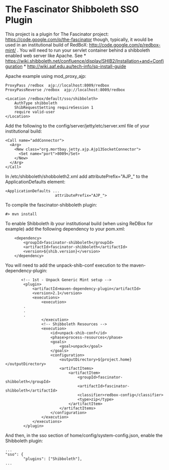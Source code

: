 The Fascinator Shibboleth SSO Plugin
====

This project is a plugin for The Fascinator project: https://code.google.com/p/the-fascinator
though, typically, it would be used in an institutional build of RedBoX: http://code.google.com/p/redbox-mint/ .
You will need to run your servlet container behind a shibboleth enabled web server like Apache.
See
    * https://wiki.shibboleth.net/confluence/display/SHIB2/Installation+and+Configuration
    * http://wiki.aaf.edu.au/tech-info/sp-install-guide

Apache example using mod_proxy_ajp:

    ProxyPass /redbox  ajp://localhost:8009/redbox
    ProxyPassReverse /redbox  ajp://localhost:8009/redbox

    <Location /redbox/default/sso/shibboleth>
        AuthType shibboleth
        ShibRequestSetting requireSession 1
        require valid-user
    </Location>


Add the following to the config/server/jetty/etc/server.xml file of your institutional build:

    <Call name="addConnector">
      <Arg>
        <New class="org.mortbay.jetty.ajp.Ajp13SocketConnector">
          <Set name="port">8009</Set>
        </New>
      </Arg>
    </Call>

In /etc/shibboleth/shobboleth2.xml add attributePrefix="AJP_" to the ApplicationDefaults element:

    <ApplicationDefaults ...
                          attributePrefix="AJP_">


To compile the fascinator-shibboleth plugin:

	#> mvn install

To enable Shibboleth ib your institutional build (when using ReDBox for example)
add the following dependency to your pom.xml:

        <dependency>
            <groupId>fascinator-shibboleth</groupId>
            <artifactId>fascinator-shibboleth</artifactId>
            <version>${shib.version}</version>
        </dependency>

You will need to add the unpack-shib-conf execution to the maven-dependency-plugin:

           <!-- 1st - Unpack Generic Mint setup -->
            <plugin>
                <artifactId>maven-dependency-plugin</artifactId>
                <version>2.1</version>
                <executions>
                    <execution>
			.
			.
			.
                    </execution>
                    <!-- Shibboleth Resources -->
                    <execution>
                        <id>unpack-shib-conf</id>
                        <phase>process-resources</phase>
                        <goals>
                            <goal>unpack</goal>
                        </goals>
                        <configuration>
                            <outputDirectory>${project.home}</outputDirectory>
                            <artifactItems>
                                <artifactItem>
                                    <groupId>fascinator-shibboleth</groupId>
                                    <artifactId>fascinator-shibboleth</artifactId>
                                    <classifier>redbox-config</classifier>
                                    <type>zip</type>
                                </artifactItem>
                            </artifactItems>
                        </configuration>
                    </execution>
                </executions>
            </plugin>

And then, in the sso section of home/config/system-config.json, enable the Shibboleth plugin:

	...
	"sso": {
        	"plugins": ["Shibboleth"],
	...

